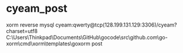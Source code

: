 cyeam_post
==========

xorm reverse mysql cyeam:qwerty@tcp(128.199.131.129:3306)/cyeam?charset=utf8 C:\Users\Thinkpad\Documents\GitHub\gocode\src\github.com\go-xorm\cmd\xorm\templates\goxorm post